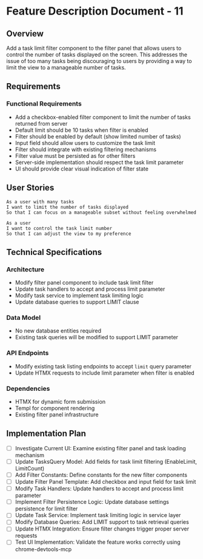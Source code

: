# Feature Description Document - 11

## Overview
Add a task limit filter component to the filter panel that allows users to control the number of tasks displayed on the screen. This addresses the issue of too many tasks being discouraging to users by providing a way to limit the view to a manageable number of tasks.

## Requirements
### Functional Requirements
- Add a checkbox-enabled filter component to limit the number of tasks returned from server
- Default limit should be 10 tasks when filter is enabled
- Filter should be enabled by default (show limited number of tasks)
- Input field should allow users to customize the task limit
- Filter should integrate with existing filtering mechanisms
- Filter value must be persisted as for other filters
- Server-side implementation should respect the task limit parameter
- UI should provide clear visual indication of filter state

## User Stories
```
As a user with many tasks
I want to limit the number of tasks displayed
So that I can focus on a manageable subset without feeling overwhelmed
```

```
As a user
I want to control the task limit number
So that I can adjust the view to my preference
```

## Technical Specifications
### Architecture
- Modify filter panel component to include task limit filter
- Update task handlers to accept and process limit parameter
- Modify task service to implement task limiting logic
- Update database queries to support LIMIT clause

### Data Model
- No new database entities required
- Existing task queries will be modified to support LIMIT parameter

### API Endpoints
- Modify existing task listing endpoints to accept `limit` query parameter
- Update HTMX requests to include limit parameter when filter is enabled

### Dependencies
- HTMX for dynamic form submission
- Templ for component rendering
- Existing filter panel infrastructure

## Implementation Plan
- [ ] Investigate Current UI: Examine existing filter panel and task loading mechanism
- [ ] Update TasksQuery Model: Add fields for task limit filtering (EnableLimit, LimitCount)
- [ ] Add Filter Constants: Define constants for the new filter components
- [ ] Update Filter Panel Template: Add checkbox and input field for task limit
- [ ] Modify Task Handlers: Update handlers to accept and process limit parameter
- [ ] Implement Filter Persistence Logic: Update database settings persistence for limit filter
- [ ] Update Task Service: Implement task limiting logic in service layer
- [ ] Modify Database Queries: Add LIMIT support to task retrieval queries
- [ ] Update HTMX Integration: Ensure filter changes trigger proper server requests
- [ ] Test UI Implementation: Validate the feature works correctly using chrome-devtools-mcp